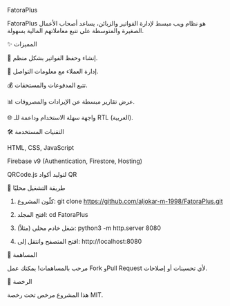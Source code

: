 FatoraPlus

FatoraPlus هو نظام ويب مبسط لإدارة الفواتير والزبائن، يساعد أصحاب الأعمال الصغيرة والمتوسطة على تتبع معاملاتهم المالية بسهولة.

✨ المميزات

📑 إنشاء وحفظ الفواتير بشكل منظم.

👥 إدارة العملاء مع معلومات التواصل.

💰 تتبع المدفوعات والمستحقات.

📊 عرض تقارير مبسطة عن الإيرادات والمصروفات.

🌐 واجهة سهلة الاستخدام وداعمة للـ RTL (العربية).


🛠️ التقنيات المستخدمة

HTML, CSS, JavaScript

Firebase v9 (Authentication, Firestore, Hosting)

QRCode.js لتوليد أكواد QR


🚀 طريقة التشغيل محليًا

1. كلّون المشروع:
git clone https://github.com/aljokar-m-1998/FatoraPlus.git


2. افتح المجلد:
cd FatoraPlus


3. شغل خادم محلي (مثلاً):
python3 -m http.server 8080


4. افتح المتصفح وانتقل إلى:
http://localhost:8080



📌 المساهمة

مرحب بالمساهمات! يمكنك عمل Fork وPull Request لأي تحسينات أو إصلاحات.

📄 الرخصة

هذا المشروع مرخص تحت رخصة MIT.

